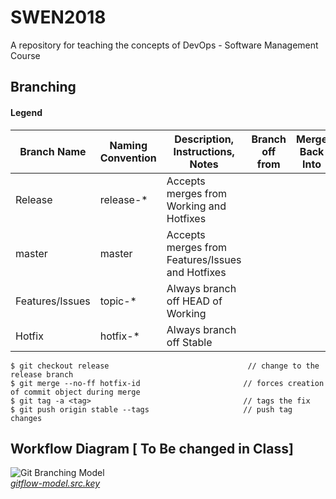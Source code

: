 # SWEN2018
A repository for  teaching the concepts of DevOps - Software Management Course
## Branching
#### Legend
<table>
  <thead>
    <tr>
      <th>Branch Name</th>
      <th>Naming Convention</th>
      <th>Description, Instructions, Notes</th>
      <th>Branch off from</th>
      <th>Merge Back Into</th>
    </tr>
  </thead>
  <tbody>
    <tr>
      <td>Release</td>
      <td>release-*</td>
      <td>Accepts merges from Working and Hotfixes</td>
      <td></td>
      <td></td>
    </tr>
    <tr>
      <td>master</td>
      <td>master</td>
      <td>Accepts merges from Features/Issues and Hotfixes</td>
      <td></td>
      <td></td>
    </tr>
    <tr>
      <td>Features/Issues</td>
      <td>topic-*</td>
      <td>Always branch off HEAD of Working</td>
      <td></td>
      <td></td>
    </tr>
    <tr>
      <td>Hotfix</td>
      <td>hotfix-*</td>
      <td>Always branch off Stable</td>
      <td></td>
      <td></td>
      <td></td>
    </tr>
  </tbody>
</table>

```
$ git checkout release                               // change to the release branch
$ git merge --no-ff hotfix-id                       // forces creation of commit object during merge
$ git tag -a <tag>                                  // tags the fix
$ git push origin stable --tags                     // push tag changes
```
## Workflow Diagram [ To Be changed in Class]

![Git Branching Model](http://f.cl.ly/items/3i1Z3n1T1k392r1A3Q0m/gitflow-model.001.png)  
*[gitflow-model.src.key](http://cl.ly/3V1b0c2F1H4024173S1M)*
